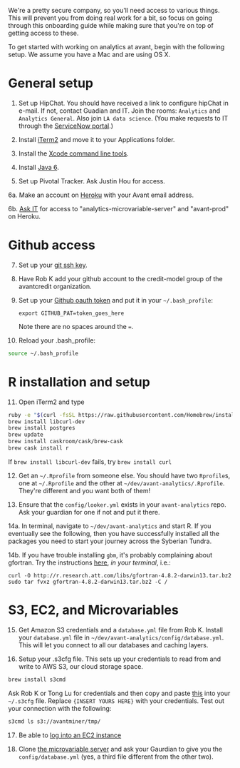 We're a pretty secure company, so you'll need access to various things.  This will prevent you from doing real work for a bit, so focus on going through this onboarding guide while making sure that you're on top of getting access to these.

To get started with working on analytics at avant, begin with the following setup. We assume you have a Mac and are using OS X.

# General setup

1. Set up HipChat.  You should have received a link to configure hipChat in e-mail.  If not, contact Guadian and IT.  Join the rooms: `Analytics` and `Analytics General`.  Also join `LA data science`.  (You make requests to IT through the [ServiceNow portal](https://avantcreditcorp.service-now.com/navpage.do).)
 
2. Install [iTerm2](https://iterm2.com/downloads.html) and move it to your Applications folder.

3. Install the [Xcode command line tools](http://osxdaily.com/2014/02/12/install-command-line-tools-mac-os-x/). 

4. Install [Java 6](https://support.apple.com/kb/dl1572?locale=en_US).

5. Set up Pivotal Tracker.  Ask Justin Hou for access.

6a. Make an account on [Heroku](www.heroku.com) with your Avant email address.

6b. [Ask IT](https://avantcreditcorp.service-now.com/navpage.do) for access to "analytics-microvariable-server" and "avant-prod" on Heroku.

# Github access

7. Set up your [git ssh key](https://help.github.com/articles/generating-ssh-keys/).

8. Have Rob K add your github account to the credit-model group of the avantcredit organization.

9. Set up your [Github oauth token](https://gist.github.com/robertzk/c6efef69a92cc3a03753) and put it in your `~/.bash_profile`:
      
   ```
   export GITHUB_PAT=token_goes_here
   ```

   Note there are no spaces around the `=`.
      
10. Reload your .bash_profile:

   ```bash
   source ~/.bash_profile
   ```

# R installation and setup

11. Open iTerm2 and type
   
   ```bash
   ruby -e "$(curl -fsSL https://raw.githubusercontent.com/Homebrew/install/master/install)"
   brew install libcurl-dev
   brew install postgres
   brew update
   brew install caskroom/cask/brew-cask
   brew cask install r
   ```

   If `brew install libcurl-dev` fails, try `brew install curl`

12. Get an `~/.Rprofile` from someone else. You should have two `Rprofile`s, one at `~/.Rprofile` and the other at `~/dev/avant-analytics/.Rprofile`. They're different and you want both of them!

13. Ensure that the `config/looker.yml` exists in your `avant-analytics` repo. Ask your guardian for one if not and put it there.

14a. In terminal, navigate to `~/dev/avant-analytics` and start R. If you eventually see the following, then you have successfully installed all the packages you need to start your journey across the Syberian Tundra.

14b. If you have trouble installing `gbm`, it's probably complaining about gfortran.  Try the instructions [here](http://thecoatlessprofessor.com/programming/rcpp-rcpparmadillo-and-os-x-mavericks-lgfortran-and-lquadmath-error/), *in your terminal*, i.e.:
      
   ```
   curl -O http://r.research.att.com/libs/gfortran-4.8.2-darwin13.tar.bz2
   sudo tar fvxz gfortran-4.8.2-darwin13.tar.bz2 -C /
   ```

# S3, EC2, and Microvariables

15. Get Amazon S3 credentials and a `database.yml` file from Rob K.  Install your `database.yml` file in `~/dev/avant-analytics/config/database.yml`.  This will let you connect to all our databases and caching layers.

16. Setup your .s3cfg file. This sets up your credentials to read from and write to AWS S3, our cloud storage space. 

   ```bash
   brew install s3cmd
   ```

   Ask Rob K or Tong Lu for credentials and then copy and paste [this](https://gist.github.com/peterhurford/023bcaee0a27fa77e814) into your `~/.s3cfg` file.
   Replace `{INSERT YOURS HERE}` with your credentials. Test out your connection with the following:

   ```bash
   s3cmd ls s3://avantminer/tmp/
   ```

17. Be able to [log into an EC2 instance](https://github.com/avantcredit/avant-analytics/wiki/Configure-your-new-EC2-instance)

18. Clone [the microvariable server](https://github.com/avantcredit/analytics-microvariable-server) and ask your Gaurdian to give you the `config/database.yml` (yes, a third file different from the other two).
